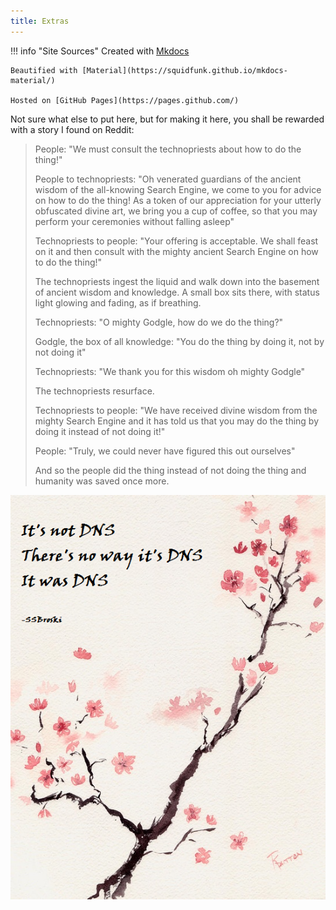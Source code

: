 ```yaml
---
title: Extras
---
```


!!! info "Site Sources"
    Created with [Mkdocs](https://www.mkdocs.org/)

    Beautified with [Material](https://squidfunk.github.io/mkdocs-material/)

    Hosted on [GitHub Pages](https://pages.github.com/)

Not sure what else to put here, but for making it here, you shall be rewarded with a story I found on Reddit:

> People: "We must consult the technopriests about how to do the thing!"
>
> People to technopriests: "Oh venerated guardians of the ancient wisdom of the all-knowing Search Engine, we come to you for advice on how to do the thing! As a token of our appreciation for your utterly obfuscated divine art, we bring you a cup of coffee, so that you may perform your ceremonies without falling asleep"
>
> Technopriests to people: "Your offering is acceptable. We shall feast on it and then consult with the mighty ancient Search Engine on how to do the thing!"
>
> The technopriests ingest the liquid and walk down into the basement of ancient wisdom and knowledge. A small box sits there, with status light glowing and fading, as if breathing.
>
> Technopriests: "O mighty Godgle, how do we do the thing?"
>
> Godgle, the box of all knowledge: "You do the thing by doing it, not by not doing it"
>
> Technopriests: "We thank you for this wisdom oh mighty Godgle"
>
> The technopriests resurface.
>
> Technopriests to people: "We have received divine wisdom from the mighty Search Engine and it has told us that you may do the thing by doing it instead of not doing it!"
>
> People: "Truly, we could never have figured this out ourselves"
>
> And so the people did the thing instead of not doing the thing and humanity was saved once more.

![its not dns](attachments/dns.png)
